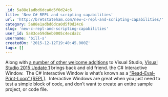 ```yaml
---
_id: 5a88e1adbd6dca0d5f0d24c6
title: 'New C# REPL and scripting capabilities'
url: 'http://bretstateham.com/new-c-repl-and-scripting-capabilities/'
category: 5a88e1adbd6dca0d5f0d24c6
slug: 'new-c-repl-and-scripting-capabilities'
user_id: 5a83ce59d6eb0005c4ecda2c
username: 'bill-s'
createdOn: '2015-12-12T19:40:45.000Z'
tags: []
---
```


Along with <a href="http://blog.jerrynixon.com/2015/12/inside-code-whats-new-with-visual-studio.html">a number of other welcome additions</a> to Visual Studio, <a href="https://msdn.microsoft.com/en-us/library/5051f283-33ba-48a5-8014-297fad3786a0">Visual Studio 2015 Update 1</a> brings back and old friend. the C# Interactive Window.  The C# Interactive Window is what’s known as a <a href="https://en.wikipedia.org/wiki/Read%E2%80%93eval%E2%80%93print_loop">“Read-Eval-Print-Loop” (REPL)</a>.  Interactive Windows are great when you just need to test a simple block of code, and don’t want to create an entire sample project, or code file.
